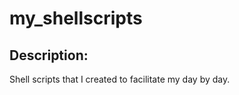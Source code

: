 # my_shellscripts
Description:
----------
Shell scripts that I created to facilitate my day by day.
